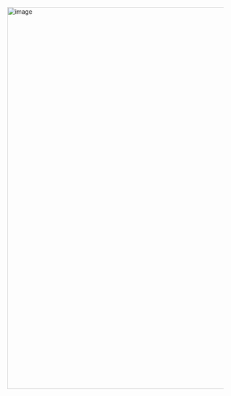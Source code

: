 <img width="1485" height="889" alt="image" src="https://github.com/user-attachments/assets/573669c9-7ba7-41ae-87b4-60e482ca7fee" />
